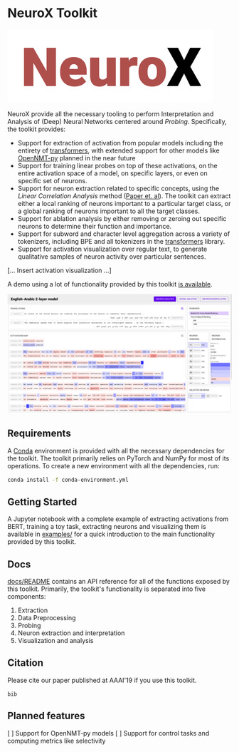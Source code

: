 # NeuroX Toolkit

![logo](docs/intro/logo.png)

NeuroX provide all the necessary tooling to perform Interpretation and Analysis of (Deep) Neural Networks centered around _Probing_. Specifically, the toolkit provides:

- Support for extraction of activation from popular models including the entirety of [transformers](https://github.com/huggingface/transformers), with extended support for other models like [OpenNMT-py](https://github.com/OpenNMT/OpenNMT-py) planned in the near future
- Support for training linear probes on top of these activations, on the entire activation space of a model, on specific layers, or even on specific set of neurons.
- Support for neuron extraction related to specific concepts, using the _Linear Correlation Analysis_ method ([Paper et. al](...)). The toolkit can extract either a local ranking of neurons important to a particular target class, or a global ranking of neurons important to all the target classes.
- Support for ablation analysis by either removing or zeroing out specific neurons to determine their function and importance.
- Support for subword and character level aggregation across a variety of tokenizers, including BPE and all tokenizers in the [transformers](https://github.com/huggingface/transformers) library.
- Support for activation visualization over regular text, to generate qualitative samples of neuron activity over particular sentences.

[... Insert activation visualization ...]

A demo using a lot of functionality provided by this toolkit [is available](https://neurox.qcri.org/demo).

![demo picture](docs/intro/en-ar-NeuroX-demo.png)

## Requirements
A [Conda]() environment is provided with all the necessary dependencies for the toolkit. The toolkit primarily relies on PyTorch and NumPy for most of its operations. To create a new environment with all the dependencies, run:

```bash
conda install -f conda-environment.yml
```

## Getting Started
A Jupyter notebook with a complete example of extracting activations from BERT, training a toy task, extracting neurons and visualizing them is available in [examples/](examples/end-to-end-example.ipynb) for a quick introduction to the main functionality provided by this toolkit.

## Docs
[docs/README](docs/README.md) contains an API reference for all of the functions exposed by this toolkit. Primarily, the toolkit's functionality is separated into five components:

1. Extraction
2. Data Preprocessing
3. Probing
4. Neuron extraction and interpretation
5. Visualization and analysis

## Citation

Please cite our paper published at AAAI'19 if you use this toolkit.

```
bib
```

## Planned features

[ ] Support for OpenNMT-py models
[ ] Support for control tasks and computing metrics like selectivity